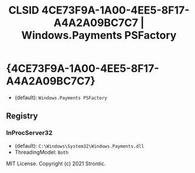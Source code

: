 ﻿---
title: "CLSID 4CE73F9A-1A00-4EE5-8F17-A4A2A09BC7C7 | Windows.Payments PSFactory"
excerpt: What is COM-Object CLSID 4CE73F9A-1A00-4EE5-8F17-A4A2A09BC7C7?
---

# {4CE73F9A-1A00-4EE5-8F17-A4A2A09BC7C7}

* (default): `Windows.Payments PSFactory`

## Registry


### InProcServer32

* (default): `C:\Windows\System32\Windows.Payments.dll`
* ThreadingModel: `Both`

MIT License. Copyright (c) 2021 Strontic.


